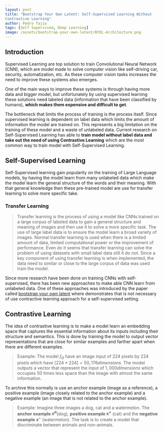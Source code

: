 ```yaml
---
layout: post
title: "Bootstrap Your Own Latent: Self-Supervised Learning Without 
Contrastive Learning"
author: Pedro Tajia
tags: [Self Supervised, Deep Learning]
image: /assets/bootstrap-your-own-latent/BYOL-Architecture.png
---
```


## Introduction
Supervised Learning are top solution to train Convolutional Neural Network (CNN), which are model made to solve computer vision like self-driving car, security, automatization, etc. As these computer vision tasks increases the need to improve these systems also emerges.

One of the main ways to improve these systems is through having more data and bigger model, but unfortunately by using supervised learning these solutions need labeled data (information that have been classified by humans), **which makes them expensive and difficult to get**.

The bottleneck that limits the process of training is the process itself. Since supervised learning is dependent on label data which limits the amount of information the model are trained on. This represents a big limitation on the training of these model and a waste of unlabeled data. Current research on Self-Supervised Learning has able to **train model without label data and take out the need of using Contrastive Learning** which are the most common way to train model with Self-Supervised Learning. 

## Self-Supervised Learning
Self-Supervised learning gain popularity on the training of Large Language models, by having the model learn from many unlabeled data which make the model learn the general structure of the words and their meaning. With that general knowledge then these pre-trained model are use for transfer learning to solve more specific take. 

### Transfer Learning
>Transfer learning is the process of using a model like CNNs trained on a large corpus of labeled data to gain a general structure and meaning of images and then use it to solve a more specific task. The use of large label data is to ensure the model learn a broad variety of images. Normal transfer learning is used when there is a limited amount of data, limited computational power or the improvement of performance. Even do it seems that transfer learning can solve the problem of using datasets with small label data still it do not. Since a key component of using transfer learning is when implemented, the data need to similar or close to the large corpus of data was used train the model.

Since more research have been done on training CNNs with self-supervised, there has been new approaches to make able CNN learn from unlabeled data. One of these approaches was introduced by the paper called [bootstrap your own latent](https://arxiv.org/pdf/2006.07733) where demonstrates that is not necessary of use contractive learning approach for a self-supervised setting.

## Contrastive Learning
The idea of contrastive learning is to make a model learn an embedding space that captures the essential information about its inputs including their structure and semantics. This is done by training the model to output vector representations that are close for similar examples and farther apart when there are different examples. 
> Example:
> The model $f_\Theta$ have an image input of 224 pixels by 224 pixels which have $[224*224] = 50,176 dimensions$. The model outputs a vector that represent the input of $1,000 dimensions$ which occupies 50 times less space than the image with almost the same information.

To archive this normally is use an anchor example (image as a reference), a positive example (image closely related to the anchor example) and a negative example (an image that is not related to the anchor example).
> Example: 
> Imagine three images a dog, cat and a watermelon. The **anchor example $x^a$**(dog), **positive example $x^+$** (cat) and the **negative example $x^-$** (watermelon). The task is to create a model that discriminate between animals and non-animals. 

<!-- The model is train to generate **vector representation $z$** that have a compress and essential information about its input -->

<!-- There are many ways of implementing transfer learning. First is **Fine-tuning** which retrain the model on the chosen layer for the selected dataset. -->


